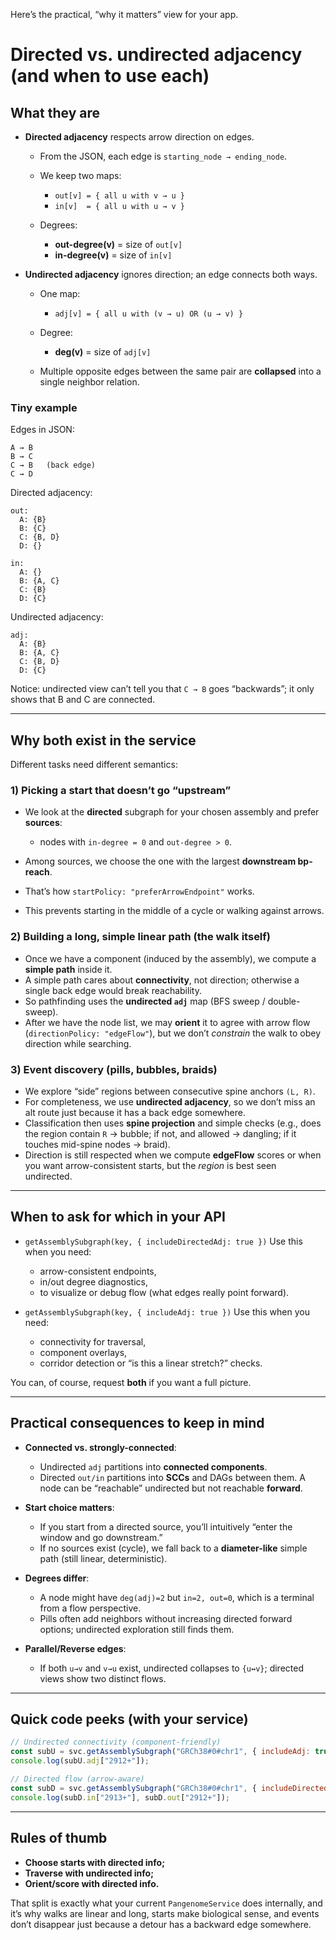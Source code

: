 Here’s the practical, “why it matters” view for your app.

# Directed vs. undirected adjacency (and when to use each)

## What they are

* **Directed adjacency** respects arrow direction on edges.

  * From the JSON, each edge is `starting_node → ending_node`.
  * We keep two maps:

    * `out[v] = { all u with v → u }`
    * `in[v]  = { all u with u → v }`
  * Degrees:

    * **out-degree(v)** = size of `out[v]`
    * **in-degree(v)**  = size of `in[v]`

* **Undirected adjacency** ignores direction; an edge connects both ways.

  * One map:

    * `adj[v] = { all u with (v → u) OR (u → v) }`
  * Degree:

    * **deg(v)** = size of `adj[v]`
  * Multiple opposite edges between the same pair are **collapsed** into a single neighbor relation.

### Tiny example

Edges in JSON:

```
A → B
B → C
C → B   (back edge)
C → D
```

Directed adjacency:

```
out:
  A: {B}
  B: {C}
  C: {B, D}
  D: {}

in:
  A: {}
  B: {A, C}
  C: {B}
  D: {C}
```

Undirected adjacency:

```
adj:
  A: {B}
  B: {A, C}
  C: {B, D}
  D: {C}
```

Notice: undirected view can’t tell you that `C → B` goes “backwards”; it only shows that B and C are connected.

---

## Why both exist in the service

Different tasks need different semantics:

### 1) Picking a start that doesn’t go “upstream”

* We look at the **directed** subgraph for your chosen assembly and prefer **sources**:

  * nodes with `in-degree = 0` and `out-degree > 0`.
* Among sources, we choose the one with the largest **downstream bp-reach**.
* That’s how `startPolicy: "preferArrowEndpoint"` works.
* This prevents starting in the middle of a cycle or walking against arrows.

### 2) Building a long, simple linear path (the walk itself)

* Once we have a component (induced by the assembly), we compute a **simple path** inside it.
* A simple path cares about **connectivity**, not direction; otherwise a single back edge would break reachability.
* So pathfinding uses the **undirected `adj`** map (BFS sweep / double-sweep).
* After we have the node list, we may **orient** it to agree with arrow flow (`directionPolicy: "edgeFlow"`), but we don’t *constrain* the walk to obey direction while searching.

### 3) Event discovery (pills, bubbles, braids)

* We explore “side” regions between consecutive spine anchors `(L, R)`.
* For completeness, we use **undirected adjacency**, so we don’t miss an alt route just because it has a back edge somewhere.
* Classification then uses **spine projection** and simple checks (e.g., does the region contain `R` → bubble; if not, and allowed → dangling; if it touches mid-spine nodes → braid).
* Direction is still respected when we compute **edgeFlow** scores or when you want arrow-consistent starts, but the *region* is best seen undirected.

---

## When to ask for which in your API

* `getAssemblySubgraph(key, { includeDirectedAdj: true })`
  Use this when you need:

  * arrow-consistent endpoints,
  * in/out degree diagnostics,
  * to visualize or debug flow (what edges really point forward).

* `getAssemblySubgraph(key, { includeAdj: true })`
  Use this when you need:

  * connectivity for traversal,
  * component overlays,
  * corridor detection or “is this a linear stretch?” checks.

You can, of course, request **both** if you want a full picture.

---

## Practical consequences to keep in mind

* **Connected vs. strongly-connected**:

  * Undirected `adj` partitions into **connected components**.
  * Directed `out/in` partitions into **SCCs** and DAGs between them. A node can be “reachable” undirected but not reachable **forward**.

* **Start choice matters**:

  * If you start from a directed source, you’ll intuitively “enter the window and go downstream.”
  * If no sources exist (cycle), we fall back to a **diameter-like** simple path (still linear, deterministic).

* **Degrees differ**:

  * A node might have `deg(adj)=2` but `in=2, out=0`, which is a terminal from a flow perspective.
  * Pills often add neighbors without increasing directed forward options; undirected exploration still finds them.

* **Parallel/Reverse edges**:

  * If both `u→v` and `v→u` exist, undirected collapses to `{u↔v}`; directed views show two distinct flows.

---

## Quick code peeks (with your service)

```js
// Undirected connectivity (component-friendly)
const subU = svc.getAssemblySubgraph("GRCh38#0#chr1", { includeAdj: true });
console.log(subU.adj["2912+"]);

// Directed flow (arrow-aware)
const subD = svc.getAssemblySubgraph("GRCh38#0#chr1", { includeDirectedAdj: true });
console.log(subD.in["2913+"], subD.out["2912+"]);
```

---

## Rules of thumb

* **Choose starts with directed info;**
* **Traverse with undirected info;**
* **Orient/score with directed info.**

That split is exactly what your current `PangenomeService` does internally, and it’s why walks are linear and long, starts make biological sense, and events don’t disappear just because a detour has a backward edge somewhere.
